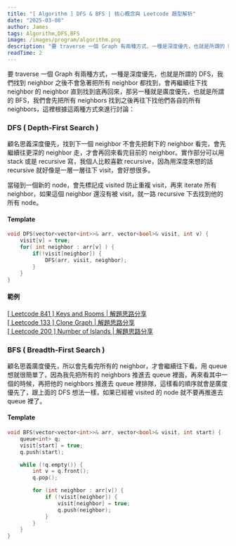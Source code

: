 ```yaml
---
title: "[ Algorithm ] DFS & BFS | 核心概念與 Leetcode 題型解析"
date: "2025-03-08"
author: James
tags: Algorithm,DFS,BFS
image: /images/program/algorithm.png
description: "要 traverse 一個 Graph 有兩種方式，一種是深度優先，也就是所謂的 DFS，我們找到 neighbor 之後不會急著把所有 neighbor 都找到，會再繼續往下找 neighbor 的 neighbor 直到找到底再回來，那另一種就是廣度優先，也就是所謂的 BFS，我們會先把所有 neighbors 找到之後再往下找他們各自的所有 neighbors，這裡根據這兩種方式來進行討論："
readTime: 2
---
```


要 traverse 一個 Graph 有兩種方式，一種是深度優先，也就是所謂的 DFS，我們找到 neighbor 之後不會急著把所有 neighbor 都找到，會再繼續往下找 neighbor 的 neighbor 直到找到底再回來，那另一種就是廣度優先，也就是所謂的 BFS，我們會先把所有 neighbors 找到之後再往下找他們各自的所有 neighbors，這裡根據這兩種方式來進行討論：

### DFS ( Depth-First Search )

顧名思義深度優先，找到下一個 neighbor 不會先把剩下的 neighbor 看完，會先繼續往更深的 neighbor 走，才會再回來看完目前的 neighbor。實作部分可以用 stack 或是 recursive 寫，我個人比較喜歡 recursive，因為用深度來想的話 recursive 就好像是一層一層往下 visit，會好想很多。

當碰到一個新的 node，會先標記成 visited 防止重複 visit，再來 iterate 所有 neighbor，如果這個 neighbor 還沒有被 visit，就一路 recursive 下去找到他的所有 node。

#### **Template**

```cpp
void DFS(vector<vector<int>>& arr, vector<bool>& visit, int v) {
    visit[v] = true;
    for( int neighbor : arr[v] ) {
        if(!visit[neighbor]) {
            DFS(arr, visit, neighbor);
        }
    }
}
```

#### **範例**

[[ Leetcode 841 ] Keys and Rooms | 解題思路分享](https://jamesblogger.com/leetcode/articles/leetcode-841/)<br>
[[ Leetcode 133 ] Clone Graph | 解題思路分享](https://jamesblogger.com/leetcode/articles/leetcode-133/)<br>
[[ Leetcode 200 ] Number of Islands | 解題思路分享](https://jamesblogger.com/leetcode/articles/leetcode-200/)

### BFS ( Breadth-First Search )

顧名思義廣度優先，所以會先看完所有的 neighbor，才會繼續往下看。用 queue 想就很簡單了，因為我先把所有的 neighbors 推進去 queue 裡面，再來看其中一個的時候，再把他的 neighbors 推進去 queue 裡排隊，這樣看的順序就會是廣度優先了，跟上面的 DFS 想法一樣，如果已經被 visited 的 node 就不要再推進去 queue 裡了。

#### **Template**

```cpp
void BFS(vector<vector<int>>& arr, vector<bool>& visit, int start) {
    queue<int> q;
    visit[start] = true;
    q.push(start);

    while (!q.empty()) {
        int v = q.front();
        q.pop();

        for (int neighbor : arr[v]) {
            if (!visit[neighbor]) {
                visit[neighbor] = true;
                q.push(neighbor);
            }
        }
    }
}
```

